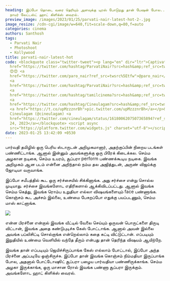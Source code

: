```yaml
---
heading: இப்போ தொடை வரை தெரியும் அளவுக்கு டிரஸ் போடுறது தான் பேஷன் போல.. பார்வதி
  நாயர் லேட்டஸ்ட் ஹாட் கிளிக்ஸ் வைரல்.
preview_image: /images/2023/01/25/parvati-nair-latest-hot-2-.jpg
image_resize: /cdn-cgi/image/w=640,fit=scale-down,q=80,f=auto
categories: cinema
authors: Santhosh
tags:
  - Parvati Nair
  - Photoshoot
  - Kollywood
title: parvati-nair-latest-hot
code: <blockquote class="twitter-tweet"><p lang="en" dir="ltr">Captivating <a
  href="https://twitter.com/hashtag/ParvatiNair?src=hash&amp;ref_src=twsrc%5Etfw">#ParvatiNair</a>
  😍😍 <a
  href="https://twitter.com/paro_nair?ref_src=twsrc%5Etfw">@paro_nair</a> <br>
  <a
  href="https://twitter.com/hashtag/ParvatiNair?src=hash&amp;ref_src=twsrc%5Etfw">#ParvatiNair</a>
  <a
  href="https://twitter.com/hashtag/tamilcinema?src=hash&amp;ref_src=twsrc%5Etfw">#tamilcinema</a>
  <a
  href="https://twitter.com/hashtag/Cineulagam?src=hash&amp;ref_src=twsrc%5Etfw">#Cineulagam</a>
  <a href="https://t.co/upMzzznrBh">pic.twitter.com/upMzzznrBh</a></p>&mdash;
  Cineulagam (@cineulagam) <a
  href="https://twitter.com/cineulagam/status/1618006207507365894?ref_src=twsrc%5Etfw">January
  24, 2023</a></blockquote> <script async
  src="https://platform.twitter.com/widgets.js" charset="utf-8"></script>
date: 2023-01-25 13:42:09 +0530
---
```



பார்வதி தமிழில் ஒரு பெரிய ஸ்டாருடன் அறிமுகமானார், அதற்குப்பின் நிறைய படங்கள் பண்ணிட்டாங்க. ஆனால் இன்னும் அவங்களுக்கு ஒரு பிரேக் கிடைக்கல. செம்ம அழகான நடிகை, செம்ம உயரம், சூப்பரா perform பண்ணக்கூடிய நடிகை. இவங்க அறிமுகம் ஆன படம் என்னை அறிந்தால் நம்ம தல அஜித்துடன், அருண் விஜய்க்கு ஜோடியா வருவாங்க.

இப்போ சமீபத்தில் கூட ஒரு சர்ச்சையில் சிக்கினாங்க. அது சர்ச்சை என்று சொல்ல முடியாது. சர்ச்சை இவங்களோட எதிரிகளால் ஆக்கிவிடப்பட்டது. ஆனால் இவங்க செம்ம கெத்து, இவங்க ரொம்ப உறுதியா எல்லா விஷயங்களையும் face பண்ணாங்க. கொஞ்சம் கூட அச்சம் இல்லை, உண்மை பேசுறப்போ எதுக்கு பயப்படணும், செம்ம மாஸ் காட்னாங்க.

![](/images/2023/01/25/parvati-nair-latest-hot-1-.jpg)

என்ன பிரச்னை என்றால் இவங்க வீட்டில் வேலை செய்யும் ஒருவன் பொருட்களை திருடி விட்டான், இவங்க அதை கண்டுபுடிச்சு கேஸ் போட்டாங்க. ஆனால் அவன் இல்லை அவங்க பப்லிசிட்டி சொல்றாங்க என்றெல்லாம் கதை கட்டி விட்டுட்டான். எப்படியும் இறுதியில் உண்மை வெளியில் வந்தே தீரும் என்பது தான் தெரிந்த விஷயம் ஆயிற்றே. 

இவங்க தான் எப்படியும் ஜெயிச்சிருப்பாங்க கேஸ் எல்லாம் போட்டால், இப்போ அந்த பிரச்னை அப்படியே ஒஞ்சிருச்சு. இப்போ தான் இவங்க கொஞ்சம் நிம்மதியா இருப்பாங்க போல, அதனால் போட்டோஷூட் சூப்பரா பழைய பார்வதியா பண்ணிருக்காங்க. செம்ம அழகா இருக்காங்க, ஒரு மாசான ரோல் இவங்க பண்ணா சூப்பரா இருக்கும். அவங்களோட ஹாட் கிளிக்ஸ் வைரல்.